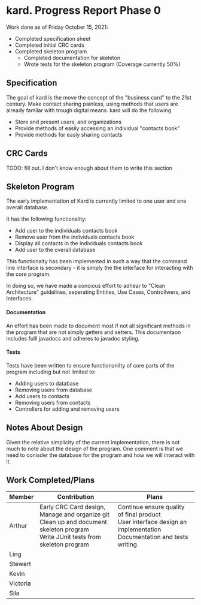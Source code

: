 # kard. Progress Report Phase 0

Work done as of Friday October 15, 2021:

- Completed specification sheet
- Completed initial CRC cards
- Completed skeleton program
  - Completed documentation for skeleton
  - Wrote tests for the skeleton program (Coverage currently 50%)



## Specification

The goal of kard is the move the concept of the "business card" to the 21st century. Make contact sharing painless, using methods that users are already familar with trough digital means. kard will do the following

- Store and present users, and organizations
- Provide methods of easily accessing an individual "contacts book"
- Provide methods for easly sharing contacts



## CRC Cards

TODO: fill out. I don't know enough about them to write this section



## Skeleton Program

The early implementation of Kard is currently limited to one user and one overall database.

It has the following functionality:

- Add user to the individuals contacts book
- Remove user from the individuals contacts book
- Display all contacts in the individuals contacts book
- Add user to the overall database

This functionalty has been implemented in such a way that the command line interface is secondary - it is simply the the interface for interacting with the core program.

In doing so, we have made a concious effort to adhear to "Clean Architecture" guidelines, seperating Entities, Use Cases, Controllwers, and Interfaces.

#### Documentation

An effort has been made to document most if not all significant methods in the program that are not simply getters and setters. This documentaon includes fulll javadocs and adheres to javadoc styling.

#### Tests

Tests have been written to ensure functionanilty of core parts of the program including but not limited to:

- Adding users to database
- Removing users from database
- Add users to contacts
- Removing users from contacts
- Controllers for adding and removing users

## Notes About Design

Given the relative simplicity of the current implementation, there is not much to note about the design of the program. One comment is that we need to conisder the database for the program and how we will interact with it.

## Work Completed/Plans

| Member   | Contribution                                                 | Plans                                                        |
| -------- | ------------------------------------------------------------ | ------------------------------------------------------------ |
| Arthur   | Early CRC Card design,<br />Manage and organize git<br />Clean up and document skeleton program<br />Write JUnit tests from skeleton program | Continue ensure quality of final product<br />User interface design an implementation<br />Documentation and tests writing |
| Ling     |                                                              |                                                              |
| Stewart  |                                                              |                                                              |
| Kevin    |                                                              |                                                              |
| Victoria |                                                              |                                                              |
| Sila     |                                                              |                                                              |


